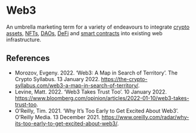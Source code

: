 # Web3
An umbrella marketing term for a variety of endeavours to integrate [crypto assets](cryptoasset.md), [NFTs](nft.md), [DAOs](dao.md), [DeFi](defi.md) and [smart contracts](smart-contracts.md) into existing web infrastructure.

## References
* Morozov, Evgeny. 2022. ‘Web3: A Map in Search of Territory’. The Crypto Syllabus. 13 January 2022. https://the-crypto-syllabus.com/web3-a-map-in-search-of-territory/.
* Levine, Matt. 2022. ‘Web3 Takes Trust Too’. 10 January 2022. https://www.bloomberg.com/opinion/articles/2022-01-10/web3-takes-trust-too.
* O’Reilly, Tim. 2021. ‘Why It’s Too Early to Get Excited About Web3’. O’Reilly Media. 13 December 2021. https://www.oreilly.com/radar/why-its-too-early-to-get-excited-about-web3/.